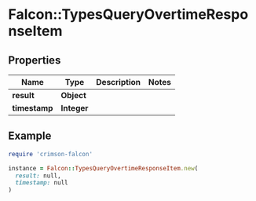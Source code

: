 # Falcon::TypesQueryOvertimeResponseItem

## Properties

| Name | Type | Description | Notes |
| ---- | ---- | ----------- | ----- |
| **result** | **Object** |  |  |
| **timestamp** | **Integer** |  |  |

## Example

```ruby
require 'crimson-falcon'

instance = Falcon::TypesQueryOvertimeResponseItem.new(
  result: null,
  timestamp: null
)
```

